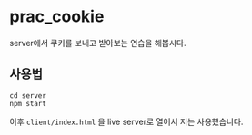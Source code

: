 # prac_cookie

server에서 쿠키를 보내고 받아보는 연습을 해봅시다.

## 사용법

```shell
cd server
npm start
```
이후 `client/index.html` 을 live server로 열어서 저는 사용했습니다.
